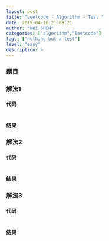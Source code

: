 ```yaml
---
layout: post
title: "Leetcode - Algorithm - Test "
date: 2019-04-16 21:09:21
author: "Wei SHEN"
categories: ["algorithm","leetcode"]
tags: ["nothing but a test"]
level: "easy"
description: > 
---
```


### 题目

### 解法1

#### 代码
```java

```

#### 结果


### 解法2

#### 代码
```java

```

#### 结果


### 解法3

#### 代码
```java

```

#### 结果

